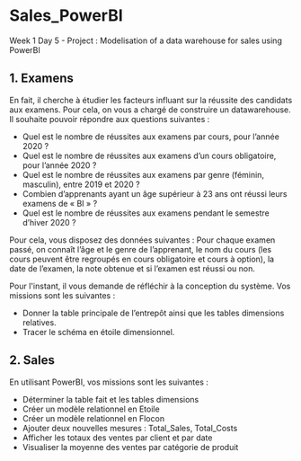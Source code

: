 # Sales_PowerBI
Week 1 Day 5 - Project : Modelisation of a data warehouse for sales using PowerBI


## 1. Examens

En fait, il cherche à étudier les facteurs influant sur la réussite des candidats aux examens. Pour cela, on vous a chargé de construire un datawarehouse. Il souhaite pouvoir répondre aux questions suivantes :

- Quel est le nombre de réussites aux examens par cours, pour l’année 2020 ?
- Quel est le nombre de réussites aux examens d’un cours obligatoire, pour l’année 2020 ?
- Quel est le nombre de réussites aux examens par genre (féminin, masculin), entre 2019 et 2020 ?
- Combien d’apprenants ayant un âge supérieur à 23 ans ont réussi leurs examens de « BI » ?
- Quel est le nombre de réussites aux examens pendant le semestre d’hiver 2020 ?

Pour cela, vous disposez des données suivantes : Pour chaque examen passé, on connaît l’âge et le genre de l’apprenant, le nom du cours (les cours peuvent être regroupés en cours obligatoire et cours à option), la date de l’examen, la note obtenue et si l’examen est réussi ou non.

Pour l'instant, il vous demande de réfléchir à la conception du système. Vos missions sont les suivantes :

- Donner la table principale de l’entrepôt ainsi que les tables dimensions relatives.
- Tracer le schéma en étoile dimensionnel.

## 2. Sales

En utilisant PowerBI, vos missions sont les suivantes :

- Déterminer la table fait et les tables dimensions
- Créer un modèle relationnel en Etoile
- Créer un modèle relationnel en Flocon
- Ajouter deux nouvelles mesures : Total_Sales, Total_Costs
- Afficher les totaux des ventes par client et par date
- Visualiser la moyenne des ventes par catégorie de produit
